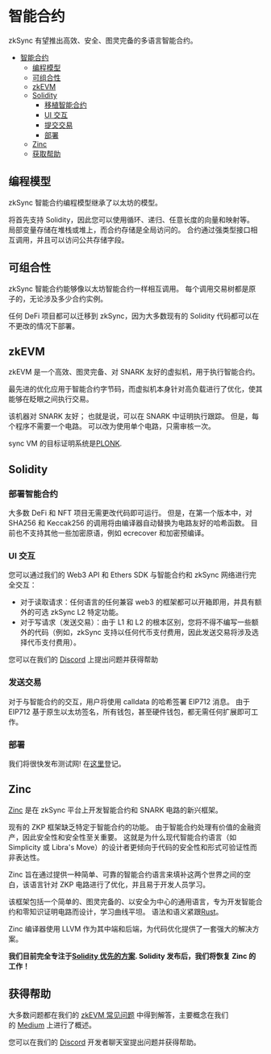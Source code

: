 # 智能合约

zkSync 有望推出高效、安全、图灵完备的多语言智能合约。

- [智能合约](https://merlin-li.github.io/zksync/contracts#smart-contracts)
    - [编程模型](https://merlin-li.github.io/zksync/contracts#programming-model)
    - [可组合性](https://merlin-li.github.io/zksync/contracts#composability)
    - [zkEVM](https://merlin-li.github.io/zksync/contracts#zkevm)
    - [Solidity](https://merlin-li.github.io/zksync/contracts#solidity)
        - [移植智能合约](https://merlin-li.github.io/zksync/contracts#porting-smart-contracts)
        - [UI 交互](https://merlin-li.github.io/zksync/contracts#ui-interaction)
        - [提交交易](https://merlin-li.github.io/zksync/contracts#submitting-transactions)
        - [部署](https://merlin-li.github.io/zksync/contracts#deployment)
    - [Zinc](https://merlin-li.github.io/zksync/contracts#zinc)
    - [获取帮助](https://merlin-li.github.io/zksync/contracts#getting-help)

## **编程模型**

zkSync 智能合约编程模型继承了以太坊的模型。

将首先支持 Solidity，因此您可以使用循环、递归、任意长度的向量和映射等。 局部变量存储在堆栈或堆上，而合约存储是全局访问的。 合约通过强类型接口相互调用，并且可以访问公共存储字段。

## **可组合性**

zkSync 智能合约能够像以太坊智能合约一样相互调用。 每个调用交易树都是原子的，无论涉及多少合约实例。

任何 DeFi 项目都可以迁移到 zkSync，因为大多数现有的 Solidity 代码都可以在不更改的情况下部署。

## **zkEVM**

zkEVM 是一个高效、图灵完备、对 SNARK 友好的虚拟机，用于执行智能合约。

最先进的优化应用于智能合约字节码，而虚拟机本身针对高负载进行了优化，使其能够在眨眼之间执行交易。

该机器对 SNARK 友好； 也就是说，可以在 SNARK 中证明执行跟踪。 但是，每个程序不需要一个电路。 可以改为使用单个电路，只需审核一次。

sync VM 的目标证明系统是[PLONK](https://eprint.iacr.org/2019/953).

## **Solidity**

### **部署智能合约**

大多数 DeFi 和 NFT 项目无需更改代码即可运行。 但是，在第一个版本中，对 SHA256 和 Keccak256 的调用将由编译器自动替换为电路友好的哈希函数。 目前也不支持其他一些加密原语，例如 ecrecover 和加密预编译。

### **UI 交互**

您可以通过我们的 Web3 API 和 Ethers SDK 与智能合约和 zkSync 网络进行完全交互：

- 对于读取请求：任何语言的任何兼容 web3 的框架都可以开箱即用，并具有额外的可选 zkSync L2 特定功能。
- 对于写请求（发送交易）：由于 L1 和 L2 的根本区别，您将不得不编写一些额外的代码（例如，zkSync 支持以任何代币支付费用，因此发送交易将涉及选择代币支付费用）。

您可以在我们的 [Discord](https://discord.gg/nMaPGrDDwk) 上提出问题并获得帮助

### **发送交易**

对于与智能合约的交互，用户将使用 calldata 的哈希签署 EIP712 消息。 由于 EIP712 基于原生以太坊签名，所有钱包，甚至硬件钱包，都无需任何扩展即可工作。

### 部署

我们将很快发布测试网! 在[这里](https://forms.gle/jQQnJJeuVSVcmkqj9)登记。

## **Zinc**

[Zinc](https://github.com/matter-labs/zinc) 是在 zkSync 平台上开发智能合约和 SNARK 电路的新兴框架。

现有的 ZKP 框架缺乏特定于智能合约的功能。 由于智能合约处理有价值的金融资产，因此安全性和安全性至关重要。 这就是为什么现代智能合约语言（如 Simplicity 或 Libra's Move）的设计者更倾向于代码的安全性和形式可验证性而非表达性。

Zinc 旨在通过提供一种简单、可靠的智能合约语言来填补这两个世界之间的空白，该语言针对 ZKP 电路进行了优化，并且易于开发人员学习。

该框架包括一个简单的、图灵完备的、以安全为中心的通用语言，专为开发智能合约和零知识证明电路而设计，学习曲线平坦。 语法和语义紧跟[Rust](https://www.rust-lang.org/)。

Zinc 编译器使用 LLVM 作为其中端和后端，为代码优化提供了一套强大的解决方案。

**我们目前完全专注于[Solidity 优先的方案](https://medium.com/matter-labs/unisync-a-port-of-uniswap-v2-on-the-zkevm-b12954748504). Solidity 发布后，我们将恢复 Zinc 的工作！**

## **获得帮助**

大多数问题都在我们的 [zkEVM 常见问题](https://merlin-li.github.io/zkevm/) 中得到解答，主要概念在我们的 [Medium](https://medium.com/matter-labs) 上进行了概述。

您可以在我们的 [Discord](https://discord.gg/5b6s7VTC) 开发者聊天室提出问题并获得帮助。